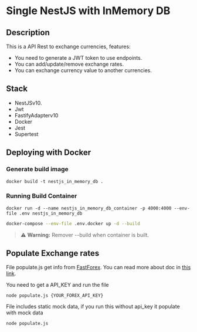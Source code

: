 # Single NestJS with InMemory DB

## Description

This is a API Rest to exchange currencies, features:

- You need to generate a JWT token to use endpoints.
- You can add/update/remove exchange rates.
- You can exchange currency value to another currencies.

## Stack

- NestJSv10.
- Jwt
- FastifyAdapterv10
- Docker
- Jest
- Supertest

## Deploying with Docker

### Generate build image

```
docker build -t nestjs_in_memory_db .
```

### Running Build Container

```
docker run -d --name nestjs_in_memory_db_container -p 4000:4000 --env-file .env nestjs_in_memory_db
```

```bash
docker-compose --env-file .env.docker up -d --build
```

> ⚠️ **Warning:** Remover --build when container is built.

## Populate Exchange rates

File populate.js get info from [FastForex](https://console.fastforex.io/). You can read more about doc in [this link](https://fastforex.readme.io/reference/introduction).

You need to get a API_KEY and run the file

```
node populate.js {YOUR_FOREX_API_KEY}
```

File includes static mock data, if you run this without api_key it populate with mock data

```
node populate.js
```
